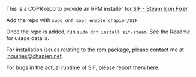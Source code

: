 This is a COPR repo to provide an RPM installer for [SIF - Steam Icon Fixer](https://github.com/BlueManCZ/SIF)

Add the repo with `sudo dnf copr enable chapien/SIF`

Once the repo is added, run `sudo dnf install sif-steam`. See the Readme for usage details.

For installation issues relating to the rpm package, please contact me at [inquiries@chapien.net](mailto:inquiries@chapien.net).

For bugs in the actual runtime of SIF, please report them [here](https://github.com/BlueManCZ/SIF/issues).